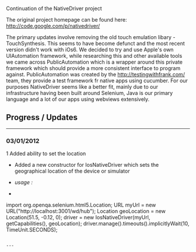 Continuation of the NativeDriver project

The original project homepage can be found here: http://code.google.com/p/nativedriver/

The primary updates involve removing the old touch emulation libary - TouchSynthesis. This seems to have become defunct and the most recent version didn't work with iOs6. We decided to try and use Apple's own UIAutomation framework, while researching this and other available tools we came across PublicAutomation which is a wrapper around this private framework which should provide a more consistent interface to program against. PublicAutomation was created by the http://testingwithfrank.com/ team, they provide a test framework fr native apps using cucumber. For our purposes NativeDriver seems like a better fit, mainly due to our infrastructure having been built around Selenium, Java is our primary language and a lot of our apps using webviews extensively. 

## Progress / Updates

---
### 03/01/2012
1 Added ability to set the location

* Added a new constructor for IosNativeDriver which sets the geographical location of the device or simulator
* *usage :* 

* ```java
import org.openqa.selenium.html5.Location;
URL myUrl = new URL("http://localhost:3001/wd/hub");
Location geoLocation = new Location(51.5, -0.12, 0);
driver = new IosNativeDriver(myUrl, getCapabilities(), geoLocation);
driver.manage().timeouts().implicitlyWait(10, TimeUnit.SECONDS);

 ```

---
